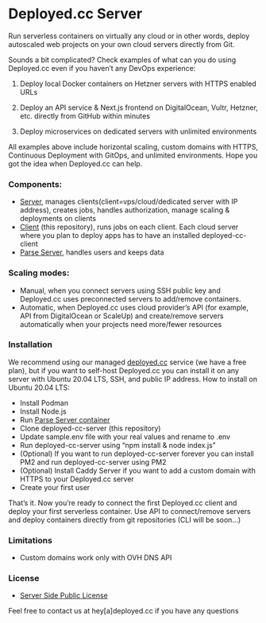 # Deployed.cc Server

Run serverless containers on virtually any cloud or in other words, deploy autoscaled web projects on your own cloud servers directly from Git.

Sounds a bit complicated? Check examples of what can you do using Deployed.cc even if you haven’t any DevOps experience:

1) Deploy local Docker containers on Hetzner servers with HTTPS enabled URLs

2) Deploy an API service & Next.js frontend on DigitalOcean, Vultr, Hetzner, etc. directly from GitHub within minutes

3) Deploy microservices on dedicated servers with unlimited environments

All examples above include horizontal scaling, custom domains with HTTPS, Continuous Deployment with GitOps, and unlimited environments. Hope you got the idea when Deployed.cc can help.

### Components:

- [Server](https://github.com/deployed-cc/deployed-cc-server), manages clients(client=vps/cloud/dedicated server with IP address), creates jobs, handles authorization, manage scaling & deployments on clients
- [Client](https://github.com/deployed-cc/deployed-cc-client) (this repository), runs jobs on each client. Each cloud server where you plan to deploy apps has to have an installed deployed-cc-client
- [Parse Server](https://github.com/parse-community/parse-server), handles users and keeps data

### Scaling modes:

- Manual, when you connect servers using SSH public key and Deployed.cc uses preconnected servers to add/remove containers.
- Automatic, when Deployed.cc uses cloud provider’s API (for example, API from DigitalOcean or ScaleUp) and create/remove servers automatically when your projects need more/fewer resources

### Installation

We recommend using our managed [deployed.cc](https://deployed.cc) service (we have a free plan), but if you want to self-host Deployed.cc you can install it on any server with Ubuntu 20.04 LTS, SSH, and public IP address. How to install on Ubuntu 20.04 LTS:

- Install Podman
- Install Node.js
- Run [Parse Server container]([https://hub.docker.com/r/parseplatform/parse-server](https://hub.docker.com/r/parseplatform/parse-server))
- Clone deployed-cc-server (this repository)
- Update sample.env file with your real values and rename to .env
- Run deployed-cc-server using “npm install & node index.js”
- (Optional) If you want to run deployed-cc-server forever you can install PM2 and run deployed-cc-server using PM2
- (Optional) Install Caddy Server if you want to add a custom domain with HTTPS to your Deployed.cc server
- Create your first user

That’s it. Now you’re ready to connect the first Deployed.cc client and deploy your first serverless container. Use API to connect/remove servers and deploy containers directly from git repositories (CLI will be soon...)

### Limitations

- Custom domains work only with OVH DNS API

### License

- [Server Side Public License](https://www.mongodb.com/licensing/server-side-public-license)

Feel free to contact us at hey[a]deployed.cc if you have any questions
